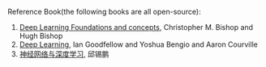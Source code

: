 Reference Book(the following books are all open-source):

1. [Deep Learning Foundations and concepts](https://www.bishopbook.com/), Christopher M. Bishop and Hugh Bishop
2. [Deep Learning](https://www.deeplearningbook.org/), Ian Goodfellow and Yoshua Bengio and Aaron Courville
3. [神经网络与深度学习](https://nndl.github.io/), 邱锡鹏